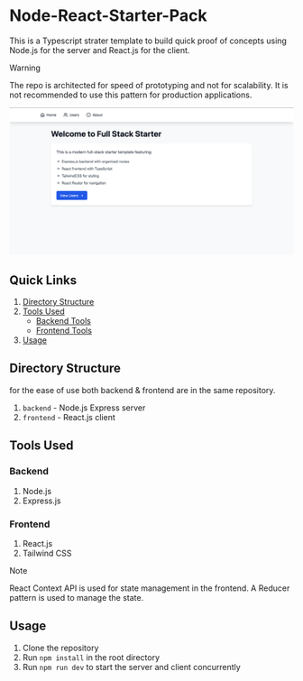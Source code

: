 # Node-React-Starter-Pack
This is a Typescript strater template to build quick proof of concepts using Node.js for the server and React.js for the client.

>[!WARNING]
>The repo is architected for speed of prototyping and not for scalability. It is not recommended to use this pattern for production applications.



![Template Screenshot](docs/screenshot1.png)

## Quick Links
1. [Directory Structure](#directory-structure)
2. [Tools Used](#tools-used)
    - [Backend Tools](#backend)
    - [Frontend Tools](#frontend)
3. [Usage](#usage)

## Directory Structure
for the ease of use both backend & frontend are in the same repository. 
1. `backend` - Node.js Express server
2. `frontend` - React.js client


## Tools Used
### Backend
1. Node.js
2. Express.js

### Frontend
1. React.js
2. Tailwind CSS

>[!NOTE]
> React Context API is used for state management in the frontend. A Reducer pattern is used to manage the state.

## Usage
1. Clone the repository
2. Run `npm install` in the root directory
3. Run `npm run dev` to start the server and client concurrently

